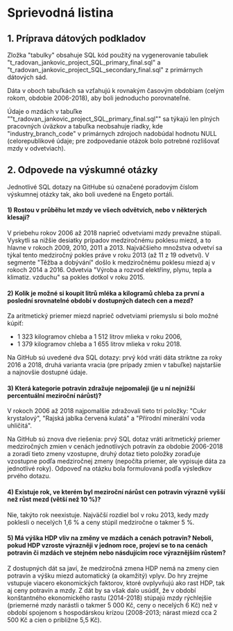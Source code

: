 # Sprievodná listina
## 1. Príprava dátových podkladov
Zložka "tabulky" obsahuje SQL kód použitý na vygenerovanie tabuliek "t_radovan_jankovic_project_SQL_primary_final.sql" a "t_radovan_jankovic_project_SQL_secondary_final.sql" z primárnych dátových sád.

Dáta v oboch tabuľkách sa vzťahujú k rovnakým časovým obdobiam (celým rokom, obdobie 2006-2018), aby boli jednoducho porovnateľné. 

Údaje o mzdách v tabuľke ""t_radovan_jankovic_project_SQL_primary_final.sql"" sa týkajú len plných pracovných úväzkov a tabuľka neobsahuje riadky, kde "industry_branch_code" v primárnych zdrojoch nadobúdal hodnotu NULL (celorepublikové údaje; pre zodpovedanie otázok bolo potrebné rozlišovať mzdy v odvetviach).

## 2. Odpovede na výskumné otázky

Jednotlivé SQL dotazy na GitHube sú označené poradovým číslom výskumnej otázky tak, ako boli uvedené na Engeto portáli.

#### 1) Rostou v průběhu let mzdy ve všech odvětvích, nebo v některých klesají?
V priebehu rokov 2006 až 2018 naprieč odvetviami mzdy prevažne stúpali. Vyskytli sa nižšie desiatky prípadov medziročnému poklesu miezd, a to hlavne v rokoch 2009, 2010, 2011 a 2013. Najväčšieho množstva odvetví sa týkal tento medziročný pokles práve v roku 2013 (až 11 z 19  odvetví). 
V segmente "Těžba a dobývání" došlo k medziročnému poklesu miezd aj v rokoch 2014 a 2016. Odvetvia "Výroba a rozvod elektřiny, plynu, tepla a klimatiz. vzduchu" sa pokles dotkol v roku 2015.

#### 2) Kolik je možné si koupit litrů mléka a kilogramů chleba za první a poslední srovnatelné období v dostupných datech cen a mezd?
Za aritmetický priemer miezd naprieč odvetviami priemyslu si bolo možné kúpiť:
- 1 323 kilogramov chleba a 1 512 litrov mlieka v roku 2006,
- 1 379 kilogramov chleba a 1 655 litrov mlieka v roku 2018.

Na GitHub sú uvedené dva SQL dotazy: prvý kód vráti dáta striktne za roky 2016 a 2018, druhá varianta vracia (pre prípady zmien v tabuľke) najstaršie a najnovšie dostupné údaje.

#### 3) Která kategorie potravin zdražuje nejpomaleji (je u ní nejnižší percentuální meziroční nárůst)?
V rokoch 2006 až 2018 najpomalšie zdražovali tieto tri položky: "Cukr krystalový", "Rajská jablka červená kulatá" a "Přírodní minerální voda uhličitá".

Na GitHub sú znova dve riešenia: prvý SQL dotaz vráti aritmetický priemer medziročných zmien v cenách jednotlivých potravín za obdobie 2006-2018 a zoradí tieto zmeny  vzostupne, druhý dotaz tieto položky zoraďuje vzostupne podľa medziročnej zmeny (nepočíta priemer, ale vypisuje dáta za jednotlivé roky). Odpoveď na otázku bola formulovaná podľa výsledkov prvého dotazu.

#### 4) Existuje rok, ve kterém byl meziroční nárůst cen potravin výrazně vyšší než růst mezd (větší než 10 %)?

Nie, takýto rok neexistuje. Najväčší rozdiel bol v roku 2013, kedy mzdy poklesli o necelých 1,6 % a ceny stúpil medziročne o takmer 5 %.

#### 5) Má výška HDP vliv na změny ve mzdách a cenách potravin? Neboli, pokud HDP vzroste výrazněji v jednom roce, projeví se to na cenách potravin či mzdách ve stejném nebo násdujícím roce výraznějším růstem?
Z dostupných dát sa javí, že medziročná zmena HDP nemá na zmeny cien potravín a výšku miezd automatický (a okamžitý) vplyv. Do hry zrejme vstupuje viacero ekonomických faktorov, ktoré ovplyvňujú ako rast HDP, tak aj ceny potravín a mzdy. Z dát by sa však dalo usúdiť, že v období konštantného ekonomického rastu (2014-2018) stúpajú mzdy rýchlejšie (priemerné mzdy narástli o takmer 5 000 Kč, ceny o necelých 6 Kč) než v období spojenom s hospodárskou krízou (2008-2013; nárast miezd cca 2 500 Kč a cien o približne 5,5 Kč).

